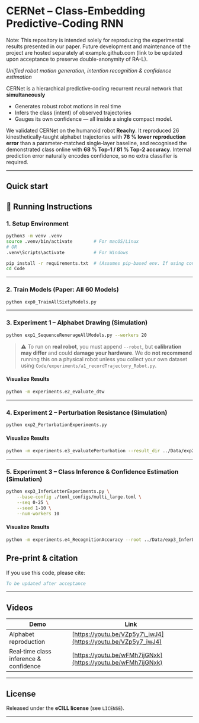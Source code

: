 # CERNet – Class‑Embedding Predictive‑Coding RNN

Note: This repository is intended solely for reproducing the experimental results presented in our paper.
Future development and maintenance of the project are hosted separately at example.github.com (link to be updated upon acceptance to preserve double-anonymity of RA-L).

*Unified robot motion generation, intention recognition & confidence estimation*

CERNet is a hierarchical predictive‑coding recurrent neural network that **simultaneously**

* Generates robust robot motions in real time
* Infers the class (intent) of observed trajectories
* Gauges its own confidence — all inside a single compact model.

We validated CERNet on the humanoid robot **Reachy**. It reproduced 26 kinesthetically‑taught alphabet trajectories with **76 % lower reproduction error** than a parameter‑matched single‑layer baseline, and recognised the demonstrated class online with **68 % Top‑1 / 81 % Top‑2 accuracy**. Internal prediction error naturally encodes confidence, so no extra classifier is required.

---

## Quick start

## 🚀 Running Instructions

### 1. Setup Environment

```bash
python3 -m venv .venv
source .venv/bin/activate        # For macOS/Linux
# OR
.venv\Scripts\activate           # For Windows

pip install -r requirements.txt  # (Assumes pip-based env. If using conda, adapt accordingly.)
cd Code
```

---

### 2. Train Models (Paper: All 60 Models)

```bash
python exp0_TrainAllSixtyModels.py
```

---

### 3. Experiment 1 – Alphabet Drawing (Simulation)

```bash
python exp1_SequenceRenerageAllModels.py --workers 20
```

> ⚠️ To run on **real robot**, you must append `--robot`, but **calibration may differ** and could **damage your hardware**. We do **not recommend** running this on a physical robot unless you collect your own dataset using `Code/experiments/a1_recordTrajectory_Robot.py`.

#### Visualize Results

```bash
python -m experiments.e2_evaluate_dtw
```

---

### 4. Experiment 2 – Perturbation Resistance (Simulation)

```bash
python exp2_PerturbationExperiments.py
```

#### Visualize Results

```bash
python -m experiments.e3_evaluatePerturbation --result_dir ../Data/exp2_Perturbation
```

---

### 5. Experiment 3 – Class Inference & Confidence Estimation (Simulation)

```bash
python exp3_InferLetterExperiments.py \
    --base-config ./toml_configs/multi_large.toml \
    --seq 0-25 \
    --seed 1-10 \
    --num-workers 10
```

#### Visualize Results

```bash
python -m experiments.e4_RecognitionAccuracy --root ../Data/exp3_InferLetter
```

## Pre‑print & citation

If you use this code, please cite:

```bibtex
To be updated after acceptance
```

---

## Videos

| Demo                                   | Link                                                          |
| -------------------------------------- | ------------------------------------------------------------- |
| Alphabet reproduction                  | [https://youtu.be/VZp5y7\_iwJ4](https://youtu.be/VZp5y7_iwJ4) |
| Real‑time class inference & confidence | [https://youtu.be/wFMh7ijGNxk](https://youtu.be/wFMh7ijGNxk)  |

---

## License

Released under the **eCILL license** (see `LICENSE`).

---
